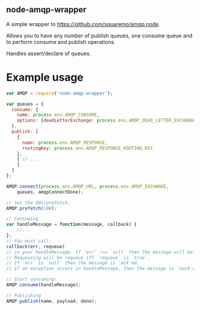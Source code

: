 node-amqp-wrapper
----------------

A simple wrapper to https://github.com/squaremo/amqp.node.

Allows you to have any number of publish queues, one consume queue and to perform
consume and publish operations.

Handles assert/declare of queues.

# Example usage
```javascript
var AMQP = require('node-amqp-wrapper');

var queues = {
  consume: {
    name: process.env.AMQP_CONSUME,
    options: {deadLetterExchange: process.env.AMQP_DEAD_LETTER_EXCHANGE}
  },
  publish: [
    {
      name: process.env.AMQP_RESPONSE,
      routingKey: process.env.AMQP_RESPONSE_ROUTING_KEY
    },
    { // ...
    }
  ]
};

AMQP.connect(process.env.AMQP_URL, process.env.AMQP_EXCHANGE,
    queues, amqpConnectDone);

// Set the QOS/prefetch.
AMQP.prefetch(100);

// Consuming
var handleMessage = function(message, callback) {
	//...
};
// You must call:
callback(err, requeue)
// in your handleMessage. If `err` !== `null` then the message will be `nack`ed.
// Requeueing will be requeue iff `requeue` is `true`.
// If `err` is `null` then the message is `ack`ed.
// If an exception occurs in handleMessage, then the message is `nack`ed and not requeued.

// Start consuming:
AMQP.consume(handleMessage);

// Publishing
AMQP.publish(name, payload, done);
